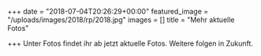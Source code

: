 +++
date = "2018-07-04T20:26:29+00:00"
featured_image = "/uploads/images/2018/rp/2018.jpg"
images = []
title = "Mehr aktuelle Fotos"

+++
Unter Fotos findet ihr ab jetzt aktuelle Fotos. Weitere folgen in Zukunft.